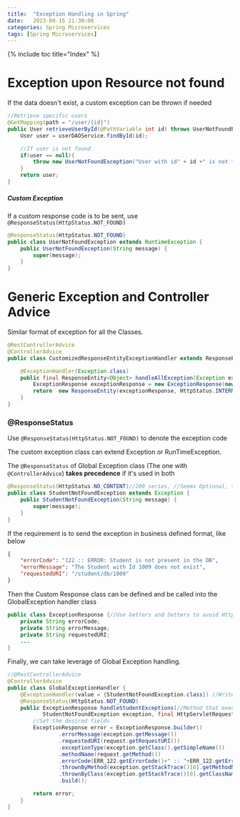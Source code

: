 ```yaml
---
title:  "Exception Handling in Spring"
date:   2023-09-15 21:30:00
categories: Spring Microservices
tags: [Spring Microservices]
---
```

{% include toc title="Index" %}

# Exception upon Resource not found

If the data doesn't exist, a custom exception can be thrown if needed
```java
//Retrieve specific users
@GetMapping(path = "/user/{id}")
public User retrieveUserById(@PathVariable int id) throws UserNotFoundException {
    User user = userDAOService.findById(id);

    //If user is not found
    if(user == null){
        throw new UserNotFoundException("User with id" + id +" is not found");
    }
    return user;
}
```


##### Custom Exception

If a custom response code is to be sent, use `@ResponseStatus(HttpStatus.NOT_FOUND)`

```java
@ResponseStatus(HttpStatus.NOT_FOUND)
public class UserNotFoundException extends RuntimeException {
    public UserNotFoundException(String message) {
        super(message);
    }
}
```

# Generic Exception and Controller Advice

Similar format of exception for all the Classes.
```java
@RestControllerAdvice
@ControllerAdvice
public class CustomizedResponseEntityExceptionHandler extends ResponseEntityExceptionHandler {

    @ExceptionHandler(Exception.class)
    public final ResponseEntity<Object> handleAllException(Exception ex, WebRequest request){
        ExceptionResponse exceptionResponse = new ExceptionResponse(new Date(), ex.getMessage(), request.getDescription(false));
        return  new ResponseEntity(exceptionResponse, HttpStatus.INTERNAL_SERVER_ERROR);
    }
}
```

### @ResponseStatus

Use `@ResponseStatus(HttpStatus.NOT_FOUND)` to denote the exception code

The custom exception class can extend Exception or RunTimeException. 

The `@ResponseStatus` of Global Exception class (The one with `@ControllerAdvice`) **takes precedence** if it's used in both
```java
@ResponseStatus(HttpStatus.NO_CONTENT)//200 series, //Seems Optional, the one in the Global exceptional handler takes precedence
public class StudentNotFoundException extends Exception {
    public StudentNotFoundException(String message) {
        super(message);
    }
}
```

If the requirement is to send the exception in business defined format, like below

```json
{
    "errorCode": "122 :: ERROR: Student is not present in the DB",
    "errorMessage": "The Student with Id 1009 does not exist",
    "requestedURI": "/student/db/1009"
}
```

Then the Custom Response class can be defined and be called into the GlobalException handler class
```java
public class ExceptionResponse {//Use Getters and Setters to avoid HttpMediaTypeNotAcceptableException
    private String errorCode;
    private String errorMessage;
    private String requestedURI;
    ...
}
```

Finally, we can take leverage of Global Exception handling.

```java
//@RestControllerAdvice
@ControllerAdvice
public class GlobalExceptionHandler {
    @ExceptionHandler(value = {StudentNotFoundException.class}) //Write the handler when such exception occurs
    @ResponseStatus(HttpStatus.NOT_FOUND)
    public ExceptionResponse handleStudentExceptions(//Method that executes upon encountering StudentNotFoundException
           StudentNotFoundException exception, final HttpServletRequest request) {
        //Set the desired fields
        ExceptionResponse error = ExceptionResponse.builder()
                .errorMessage(exception.getMessage())
                .requestedURI(request.getRequestURI())
                .exceptionType(exception.getClass().getSimpleName())
                .methodName(request.getMethod())
                .errorCode(ERR_122.getErrorCode()+" :: "+ERR_122.getErrorMessage())
                .thrownByMethod(exception.getStackTrace()[0].getMethodName())//Method Name
                .thrownByClass(exception.getStackTrace()[0].getClassName())//Class name, even the filename can be used
                .build();

        return error;
    }
}
```